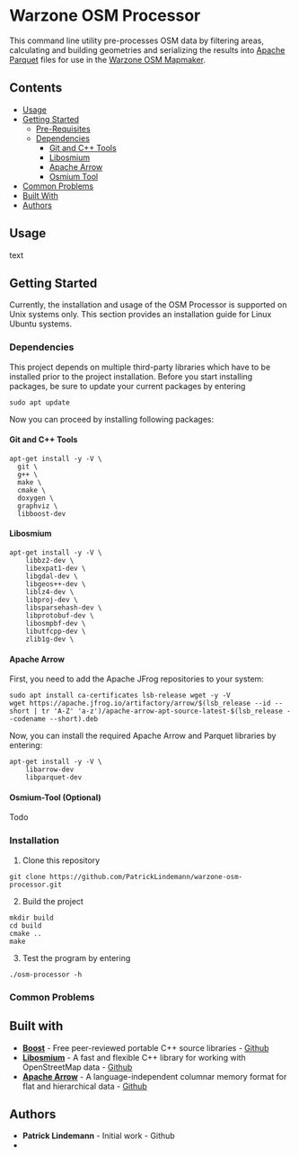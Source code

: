# Warzone OSM Processor

This command line utility pre-processes OSM data by filtering areas, calculating and building geometries and serializing the results into [Apache Parquet](https://github.com/apache/parquet-format) files for use in the [Warzone OSM Mapmaker](https://github.com/PatrickLindemann/warzone-osm-map-maker/).

## Contents

* [Usage](#usage)
* [Getting Started](#getting-started)
    * [Pre-Requisites](#pre-requisites)
    * [Dependencies](#dependencies)
        * [Git and C++ Tools](#git-and-c++-tools)
        * [Libosmium](#libosmium)
        * [Apache Arrow](#apache-arrow)
        * [Osmium Tool](#osmium-tool)
* [Common Problems](#common-problems)
* [Built With](#built-with)
* [Authors](#authors)

## Usage

text

## Getting Started

Currently, the installation and usage of the OSM Processor is supported on Unix systems only. This section provides an installation guide for Linux Ubuntu systems.

### Dependencies

This project depends on multiple third-party libraries which have to be installed prior to the project installation. Before you start installing packages, be sure to update your current packages by entering

```
sudo apt update
```

Now you can proceed by installing following packages:

#### Git and C++ Tools

```
apt-get install -y -V \
  git \
  g++ \
  make \
  cmake \
  doxygen \
  graphviz \
  libboost-dev
```

#### Libosmium

```
apt-get install -y -V \
    libbz2-dev \
    libexpat1-dev \
    libgdal-dev \
    libgeos++-dev \
    liblz4-dev \
    libproj-dev \
    libsparsehash-dev \
    libprotobuf-dev \
    libosmpbf-dev \
    libutfcpp-dev \
    zlib1g-dev \
```

#### Apache Arrow

First, you need to add the Apache JFrog repositories to your system:

```
sudo apt install ca-certificates lsb-release wget -y -V
wget https://apache.jfrog.io/artifactory/arrow/$(lsb_release --id --short | tr 'A-Z' 'a-z')/apache-arrow-apt-source-latest-$(lsb_release --codename --short).deb
```

Now, you can install the required Apache Arrow and Parquet libraries by entering:

```
apt-get install -y -V \
    libarrow-dev
    libparquet-dev
```

#### Osmium-Tool (Optional)

Todo

### Installation

1. Clone this repository

```
git clone https://github.com/PatrickLindemann/warzone-osm-processor.git
```

2. Build the project

```
mkdir build
cd build
cmake ..
make
```

3. Test the program by entering
```
./osm-processor -h
```

### Common Problems

## Built with

- [**Boost**](https://www.boost.org/) - Free peer-reviewed portable C++ source libraries - [Github](https://github.com/boostorg/boost)
- [**Libosmium**](https://osmcode.org/libosmium/) - A fast and flexible C++ library for working with OpenStreetMap data - [Github](https://github.com/osmcode/libosmium)
- [**Apache Arrow**](https://arrow.apache.org/) - A language-independent columnar memory format for flat and hierarchical data - [Github](https://github.com/apache/arrow)

## Authors

- **Patrick Lindemann** - Initial work - Github
- 
